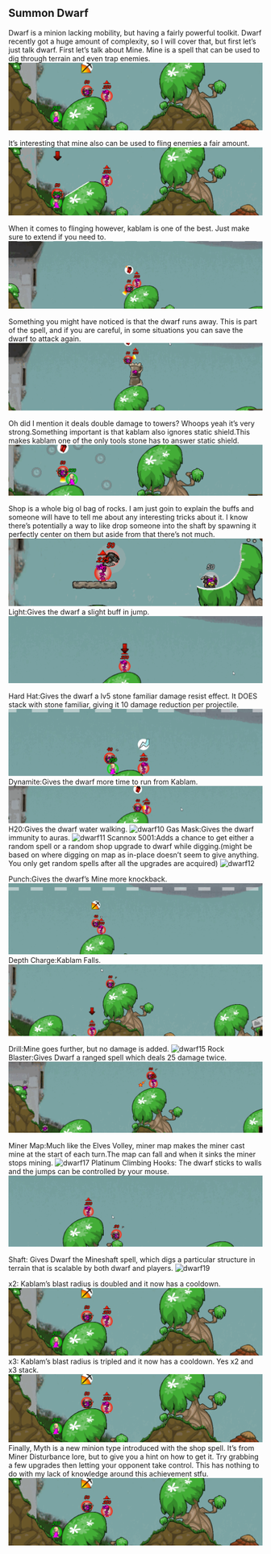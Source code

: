 ## Summon Dwarf 


Dwarf is a minion lacking mobility, but having a fairly powerful toolkit. Dwarf recently got a huge amount of complexity, so I will cover that, but first let’s just talk dwarf. First let’s talk about Mine. Mine is a spell that can be used to dig through terrain and even trap enemies.
![dwarf1](https://raw.githubusercontent.com/1IlIl/wikidata/main/stone/gifs/dwarf1.gif)

It’s interesting that mine also can be used to fling enemies a fair amount.
![dwarf2](https://raw.githubusercontent.com/1IlIl/wikidata/main/stone/gifs/dwarf2.gif)

When it comes to flinging however, kablam is one of the best. Just make sure to extend if you need to.
![dwarf3](https://raw.githubusercontent.com/1IlIl/wikidata/main/stone/gifs/dwarf3.gif)

Something you might have noticed is that the dwarf runs away. This is part of the spell, and if you are careful, in some situations you can save the dwarf to attack again.
![dwarf4](https://raw.githubusercontent.com/1IlIl/wikidata/main/stone/gifs/dwarf4.gif)

Oh did I mention it deals double damage to towers? Whoops yeah it’s very strong.Something important is that kablam also ignores static shield.This makes kablam one of the only tools stone has to answer static shield.
![dwarf5](https://raw.githubusercontent.com/1IlIl/wikidata/main/stone/gifs/dwarf5.gif)

Shop is a whole big ol bag of rocks. I am just goin to explain the buffs and someone will have to tell me about any interesting tricks about it. I know there’s potentially a way to like drop someone into the shaft by spawning it perfectly center on them but aside from that there’s not much.
![dwarf6](https://raw.githubusercontent.com/1IlIl/wikidata/main/stone/gifs/dwarf6.gif)
Light:Gives the dwarf a slight buff in jump.
![dwarf7](https://raw.githubusercontent.com/1IlIl/wikidata/main/stone/gifs/dwarflight.gif)

Hard Hat:Gives the dwarf a lv5 stone familiar damage resist effect. It DOES stack with stone familiar, giving it 10 damage reduction per projectile.
![dwarf8](https://raw.githubusercontent.com/1IlIl/wikidata/main/stone/gifs/dwarfhat.gif)
Dynamite:Gives the dwarf more time to run from Kablam.
![dwarf9](https://raw.githubusercontent.com/1IlIl/wikidata/main/stone/gifs/dwarfdyn.gif)
H20:Gives the dwarf water walking.
![dwarf10](https://raw.githubusercontent.com/1IlIl/wikidata/main/stone/gifs/dwarf7.gif)
Gas Mask:Gives the dwarf immunity to auras.
![dwarf11](https://raw.githubusercontent.com/1IlIl/wikidata/main/stone/gifs/dwarf.gif)
Scannox 5001:Adds a chance to get either a random spell or a random shop upgrade to dwarf while digging.(might be based on where digging on map as in-place doesn’t seem to give anything. You only get random spells after all the upgrades are acquired)
![dwarf12](https://raw.githubusercontent.com/1IlIl/wikidata/main/stone/gifs/dwarfscan.gif)

Punch:Gives the dwarf’s Mine more knockback.
![dwarf13](https://raw.githubusercontent.com/1IlIl/wikidata/main/stone/gifs/dwarfpunch.gif)
Depth Charge:Kablam Falls.
![dwarf14](https://raw.githubusercontent.com/1IlIl/wikidata/main/stone/gifs/dwarfDC.gif)

Drill:Mine goes further, but no damage is added.
![dwarf15](https://raw.githubusercontent.com/1IlIl/wikidata/main/stone/gifs/dwarfdrill.gif)
Rock Blaster:Gives Dwarf a ranged spell which deals 25 damage twice.
![dwarf16](https://raw.githubusercontent.com/1IlIl/wikidata/main/stone/gifs/dwarfgun.gif)

Miner Map:Much like the Elves Volley, miner map makes the miner cast mine at the start of each turn.The map can fall and when it sinks the miner stops mining.
![dwarf17](https://raw.githubusercontent.com/1IlIl/wikidata/main/stone/gifs/dwarfmap.gif)
Platinum Climbing Hooks: The dwarf sticks to walls and the jumps can be controlled by your mouse.
![dwarf18](https://raw.githubusercontent.com/1IlIl/wikidata/main/stone/gifs/dwarfhooks.gif)


Shaft: Gives Dwarf the Mineshaft spell, which digs a particular structure in terrain that is scalable by both dwarf and players.
![dwarf19](https://raw.githubusercontent.com/1IlIl/wikidata/main/stone/gifs/dwarf19.gif)

x2: Kablam’s blast radius is doubled and it now has a cooldown.
![dwarf20](https://raw.githubusercontent.com/1IlIl/wikidata/main/stone/gifs/dwarf1.gif)
x3: Kablam’s blast radius is tripled and it now has a cooldown.
Yes x2 and x3 stack.
![dwarf21](https://raw.githubusercontent.com/1IlIl/wikidata/main/stone/gifs/dwarf1.gif)
Finally, Myth is a new minion type introduced with the shop spell. It’s from Miner Disturbance lore, but to give you a hint on how to get it. Try grabbing a few upgrades then letting your opponent take control. This has nothing to do with my lack of knowledge around this achievement stfu.
![dwarf22](https://raw.githubusercontent.com/1IlIl/wikidata/main/stone/gifs/dwarf1.gif)

